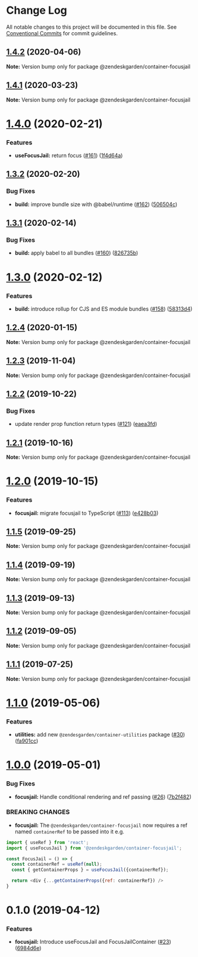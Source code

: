 # Change Log

All notable changes to this project will be documented in this file.
See [Conventional Commits](https://conventionalcommits.org) for commit guidelines.

## [1.4.2](https://github.com/zendeskgarden/react-containers/compare/@zendeskgarden/container-focusjail@1.4.1...@zendeskgarden/container-focusjail@1.4.2) (2020-04-06)

**Note:** Version bump only for package @zendeskgarden/container-focusjail





## [1.4.1](https://github.com/zendeskgarden/react-containers/compare/@zendeskgarden/container-focusjail@1.4.0...@zendeskgarden/container-focusjail@1.4.1) (2020-03-23)

**Note:** Version bump only for package @zendeskgarden/container-focusjail





# [1.4.0](https://github.com/zendeskgarden/react-containers/compare/@zendeskgarden/container-focusjail@1.3.2...@zendeskgarden/container-focusjail@1.4.0) (2020-02-21)


### Features

* **useFocusJail:** return focus ([#161](https://github.com/zendeskgarden/react-containers/issues/161)) ([1f4d64a](https://github.com/zendeskgarden/react-containers/commit/1f4d64a0ef922ce1f9e3b8d7ed4c639e35ca6e97))





## [1.3.2](https://github.com/zendeskgarden/react-containers/compare/@zendeskgarden/container-focusjail@1.3.1...@zendeskgarden/container-focusjail@1.3.2) (2020-02-20)


### Bug Fixes

* **build:** improve bundle size with @babel/runtime ([#162](https://github.com/zendeskgarden/react-containers/issues/162)) ([506504c](https://github.com/zendeskgarden/react-containers/commit/506504c840795f34e420b016b94cef10440a30cb))





## [1.3.1](https://github.com/zendeskgarden/react-containers/compare/@zendeskgarden/container-focusjail@1.3.0...@zendeskgarden/container-focusjail@1.3.1) (2020-02-14)


### Bug Fixes

* **build:** apply babel to all bundles ([#160](https://github.com/zendeskgarden/react-containers/issues/160)) ([826735b](https://github.com/zendeskgarden/react-containers/commit/826735bba881d5247b423ffb61cf9643c6599d16))





# [1.3.0](https://github.com/zendeskgarden/react-containers/compare/@zendeskgarden/container-focusjail@1.2.4...@zendeskgarden/container-focusjail@1.3.0) (2020-02-12)


### Features

* **build:** introduce rollup for CJS and ES module bundles ([#158](https://github.com/zendeskgarden/react-containers/issues/158)) ([58313d4](https://github.com/zendeskgarden/react-containers/commit/58313d486e3bfa023e2c9d090149d7ec358d0cd0))





## [1.2.4](https://github.com/zendeskgarden/react-containers/compare/@zendeskgarden/container-focusjail@1.2.3...@zendeskgarden/container-focusjail@1.2.4) (2020-01-15)

**Note:** Version bump only for package @zendeskgarden/container-focusjail





## [1.2.3](https://github.com/zendeskgarden/react-containers/compare/@zendeskgarden/container-focusjail@1.2.2...@zendeskgarden/container-focusjail@1.2.3) (2019-11-04)

**Note:** Version bump only for package @zendeskgarden/container-focusjail





## [1.2.2](https://github.com/zendeskgarden/react-containers/compare/@zendeskgarden/container-focusjail@1.2.1...@zendeskgarden/container-focusjail@1.2.2) (2019-10-22)


### Bug Fixes

* update render prop function return types ([#121](https://github.com/zendeskgarden/react-containers/issues/121)) ([eaea3fd](https://github.com/zendeskgarden/react-containers/commit/eaea3fd61a16085ef480ddbd2d67aa377738db36))





## [1.2.1](https://github.com/zendeskgarden/react-containers/compare/@zendeskgarden/container-focusjail@1.2.0...@zendeskgarden/container-focusjail@1.2.1) (2019-10-16)

**Note:** Version bump only for package @zendeskgarden/container-focusjail





# [1.2.0](https://github.com/zendeskgarden/react-containers/compare/@zendeskgarden/container-focusjail@1.1.5...@zendeskgarden/container-focusjail@1.2.0) (2019-10-15)


### Features

* **focusjail:** migrate focusjail to TypeScript ([#113](https://github.com/zendeskgarden/react-containers/issues/113)) ([e428b03](https://github.com/zendeskgarden/react-containers/commit/e428b03))





## [1.1.5](https://github.com/zendeskgarden/react-containers/compare/@zendeskgarden/container-focusjail@1.1.4...@zendeskgarden/container-focusjail@1.1.5) (2019-09-25)

**Note:** Version bump only for package @zendeskgarden/container-focusjail





## [1.1.4](https://github.com/zendeskgarden/react-containers/compare/@zendeskgarden/container-focusjail@1.1.3...@zendeskgarden/container-focusjail@1.1.4) (2019-09-19)

**Note:** Version bump only for package @zendeskgarden/container-focusjail





## [1.1.3](https://github.com/zendeskgarden/react-containers/compare/@zendeskgarden/container-focusjail@1.1.2...@zendeskgarden/container-focusjail@1.1.3) (2019-09-13)

**Note:** Version bump only for package @zendeskgarden/container-focusjail





## [1.1.2](https://github.com/zendeskgarden/react-containers/compare/@zendeskgarden/container-focusjail@1.1.1...@zendeskgarden/container-focusjail@1.1.2) (2019-09-05)

**Note:** Version bump only for package @zendeskgarden/container-focusjail





## [1.1.1](https://github.com/zendeskgarden/react-containers/compare/@zendeskgarden/container-focusjail@1.1.0...@zendeskgarden/container-focusjail@1.1.1) (2019-07-25)

**Note:** Version bump only for package @zendeskgarden/container-focusjail





# [1.1.0](https://github.com/zendeskgarden/react-containers/compare/@zendeskgarden/container-focusjail@1.0.0...@zendeskgarden/container-focusjail@1.1.0) (2019-05-06)


### Features

* **utilities:** add new `@zendesgarden/container-utilities` package ([#30](https://github.com/zendeskgarden/react-containers/issues/30)) ([fa901cc](https://github.com/zendeskgarden/react-containers/commit/fa901cc))





# [1.0.0](https://github.com/zendeskgarden/react-containers/compare/@zendeskgarden/container-focusjail@0.1.0...@zendeskgarden/container-focusjail@1.0.0) (2019-05-01)


### Bug Fixes

* **focusjail:** Handle conditional rendering and ref passing ([#26](https://github.com/zendeskgarden/react-containers/issues/26)) ([7b2f482](https://github.com/zendeskgarden/react-containers/commit/7b2f482))


### BREAKING CHANGES

* **focusjail:** The `@zendeskgarden/container-focusjail` now requires a ref named `containerRef` to be passed into it e.g.

```js
import { useRef } from 'react';
import { useFocusJail } from '@zendeskgarden/container-focusjail';

const FocusJail = () => {
  const containerRef = useRef(null);
  const { getContainerProps } = useFocusJail({containerRef});

  return <div {...getContainerProps({ref: containerRef}) />
}
```





# 0.1.0 (2019-04-12)


### Features

* **focusjail:** Introduce useFocusJail and FocusJailContainer ([#23](https://github.com/zendeskgarden/react-containers/issues/23)) ([6984d6e](https://github.com/zendeskgarden/react-containers/commit/6984d6e))
